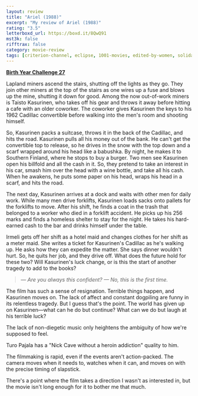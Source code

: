 ```yaml
---
layout: review
title: "Ariel (1988)"
excerpt: "My review of Ariel (1988)"
rating: "3.5"
letterboxd_url: https://boxd.it/8QwQ91
mst3k: false
rifftrax: false
category: movie-review
tags: [criterion-channel, eclipse, 1001-movies, edited-by-women, solidarity]
---
```


<b><a href="https://boxd.it/sWI7Y" target="_blank" rel="noopener">Birth Year Challenge 27</a></b>

Lapland miners ascend the stairs, shutting off the lights as they go. They join other miners at the top of the stairs as one wires up a fuse and blows up the mine, shutting it down for good. Among the now out-of-work miners is Taisto Kasurinen, who takes off his gear and throws it away before hitting a cafe with an older coworker. The coworker gives Kasurinen the keys to his 1962 Cadillac convertible before walking into the men's room and shooting himself.

So, Kasurinen packs a suitcase, throws it in the back of the Cadillac, and hits the road. Kasurinen pulls all his money out of the bank. He can't get the convertible top to release, so he drives in the snow with the top down and a scarf wrapped around his head like a babushka. By night, he makes it to Southern Finland, where he stops to buy a burger. Two men see Kasurinen open his billfold and all the cash in it. So, they pretend to take an interest in his car, smash him over the head with a wine bottle, and take all his cash. When he awakens, he puts some paper on his head, wraps his head in a scarf, and hits the road.

The next day, Kasurinen arrives at a dock and waits with other men for daily work. While many men drive forklifts, Kasurinen loads sacks onto pallets for the forklifts to move. After his shift, he finds a coat in the trash that belonged to a worker who died in a forklift accident. He picks up his 256 marks and finds a homeless shelter to stay for the night. He takes his hard-earned cash to the bar and drinks himself under the table.

Irmeli gets off her shift as a hotel maid and changes clothes for her shift as a meter maid. She writes a ticket for Kasurinen's Cadillac as he's walking up. He asks how they can expedite the matter. She says dinner wouldn't hurt. So, he quits her job, and they drive off. What does the future hold for these two? Will Kasurinen's luck change, or is this the start of another tragedy to add to the books?

<blockquote><i>— Are you always this confident?
— No, this is the first time.</i></blockquote>

The film has such a sense of resignation. Terrible things happen, and Kasurinen moves on. The lack of affect and constant dogpiling are funny in its relentless tragedy. But I guess that's the point. The world has given up on Kasurinen—what can he do but continue? What can we do but laugh at his terrible luck?

The lack of non-diegetic music only heightens the ambiguity of how we're supposed to feel.

Turo Pajala has a "Nick Cave without a heroin addiction" quality to him.

The filmmaking is rapid, even if the events aren't action-packed. The camera moves when it needs to, watches when it can, and moves on with the precise timing of slapstick.

There's a point where the film takes a direction I wasn't as interested in, but the movie isn't long enough for it to bother me that much.
